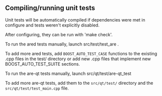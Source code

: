 Compiling/running unit tests
------------------------------------

Unit tests will be automatically compiled if dependencies were met in configure
and tests weren't explicitly disabled.

After configuring, they can be run with 'make check'.

To run the ared tests manually, launch src/test/test_are .

To add more ared tests, add `BOOST_AUTO_TEST_CASE` functions to the existing
.cpp files in the test/ directory or add new .cpp files that
implement new BOOST_AUTO_TEST_SUITE sections.

To run the are-qt tests manually, launch src/qt/test/are-qt_test

To add more are-qt tests, add them to the `src/qt/test/` directory and
the `src/qt/test/test_main.cpp` file.
